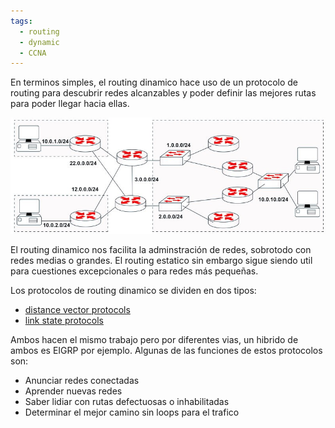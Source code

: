 ```yaml
---
tags:
  - routing
  - dynamic
  - CCNA
---
```


En terminos simples, el routing dinamico hace uso de un protocolo de routing para descubrir redes alcanzables y poder definir las mejores rutas para poder llegar hacia ellas. 

![](_anexos_/13-13.jpg)

El routing dinamico nos facilita la adminstración de redes, sobrotodo con redes medias o grandes. El routing estatico sin embargo sigue siendo util para cuestiones excepcionales o para redes más pequeñas. 

Los protocolos de routing dinamico se dividen en dos tipos:
- [distance vector protocols](distance%20vector%20protocols.md) 
- [link state protocols](link%20state%20protocols.md) 

Ambos hacen el mismo trabajo pero por diferentes vias, un hibrido de ambos es EIGRP por ejemplo. Algunas de las funciones de estos protocolos son:
- Anunciar redes conectadas
- Aprender nuevas redes 
- Saber lidiar con rutas defectuosas o inhabilitadas
- Determinar el mejor camino sin loops para el trafico


